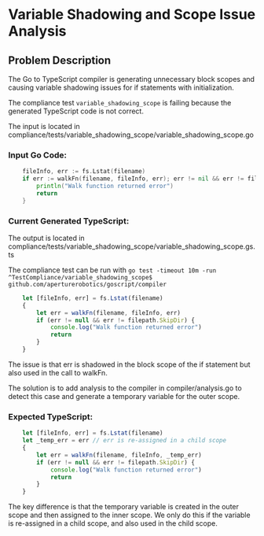 # Variable Shadowing and Scope Issue Analysis

## Problem Description

The Go to TypeScript compiler is generating unnecessary block scopes and causing variable shadowing issues for if statements with initialization.

The compliance test `variable_shadowing_scope` is failing because the generated TypeScript code is not correct.

The input is located in compliance/tests/variable_shadowing_scope/variable_shadowing_scope.go

### Input Go Code:
```go
	fileInfo, err := fs.Lstat(filename)
	if err := walkFn(filename, fileInfo, err); err != nil && err != filepath.SkipDir {
		println("Walk function returned error")
		return
	}
```

### Current Generated TypeScript:

The output is located in compliance/tests/variable_shadowing_scope/variable_shadowing_scope.gs.ts

The compliance test can be run with `go test -timeout 10m -run ^TestCompliance/variable_shadowing_scope$ github.com/aperturerobotics/goscript/compiler` 

```typescript
	let [fileInfo, err] = fs.Lstat(filename)
	{
		let err = walkFn(filename, fileInfo, err)
		if (err != null && err != filepath.SkipDir) {
			console.log("Walk function returned error")
			return 
		}
	}
```

The issue is that err is shadowed in the block scope of the if statement but also used in the call to walkFn.

The solution is to add analysis to the compiler in compiler/analysis.go to detect this case and generate a temporary variable for the outer scope.

### Expected TypeScript:

```typescript
	let [fileInfo, err] = fs.Lstat(filename)
    let _temp_err = err // err is re-assigned in a child scope
	{
		let err = walkFn(filename, fileInfo, _temp_err)
		if (err != null && err != filepath.SkipDir) {
			console.log("Walk function returned error")
			return 
		}
	}
```

The key difference is that the temporary variable is created in the outer scope and then assigned to the inner scope. We only do this if the variable is re-assigned in a child scope, and also used in the child scope.